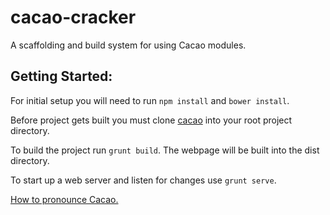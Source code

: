 cacao-cracker
==============

A scaffolding and build system for using Cacao modules.

Getting Started:
----------------

For initial setup you will need to run `npm install` and `bower install`.

Before project gets built you must clone [cacao](http://github.com/aptuitiv/cacao) into your root project directory.

To build the project run `grunt build`. The webpage will be built into the dist directory.

To start up a web server and listen for changes use `grunt serve`.

[How to pronounce Cacao.](https://www.youtube.com/watch?v=kVSIkXL_Nmo)